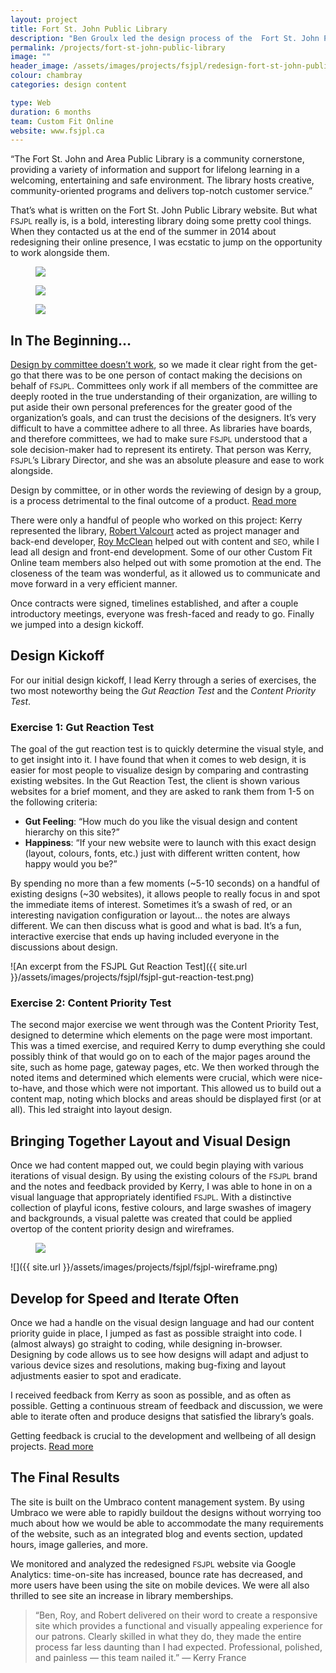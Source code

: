 ```yaml
---
layout: project
title: Fort St. John Public Library
description: "Ben Groulx led the design process of the  Fort St. John Public Library website. Read more about the redesign in this case study."
permalink: /projects/fort-st-john-public-library
image: ""
header_image: /assets/images/projects/fsjpl/redesign-fort-st-john-public-library.jpg
colour: chambray
categories: design content

type: Web
duration: 6 months
team: Custom Fit Online
website: www.fsjpl.ca
---
```


“The Fort St. John and Area Public Library is a community cornerstone, providing a variety of information and support for lifelong learning in a welcoming, entertaining and safe environment. The library hosts creative, community-oriented programs and delivers top-notch customer service.”

That’s what is written on the Fort St. John Public Library website. But what <small>FSJPL</small> really is, is a bold, interesting library doing some pretty cool things. When they contacted us at the end of the summer in 2014 about redesigning their online presence, I was ecstatic to jump on the opportunity to work alongside them.

<figure class="c-image c--full-width">
    <img src="{{ site.url }}/assets/images/projects/fsjpl/fsjpl-redesign-mobile.png" />
</figure>

<figure class="c-image c--full-width">
    <img src="{{ site.url }}/assets/images/projects/fsjpl/fsjpl-redesign-desktop.s1.png" />
</figure>

<figure class="c-image c--full-width">
    <img src="{{ site.url }}/assets/images/projects/fsjpl/fsjpl-redesign-desktop.s2.png" />
</figure>


## In The Beginning…

[Design by committee doesn’t work](/articles/death-by-committee/), so we made it clear right from the get-go that there was to be one person of contact making the decisions on behalf of <small>FSJPL</small>. Committees only work if all members of the committee are deeply rooted in the true understanding of their organization, are willing to put aside their own personal preferences for the greater good of the organization’s goals, and can trust the decisions of the designers. It’s very difficult to have a committee adhere to all three. As libraries have boards, and therefore committees, we had to make sure <small>FSJPL</small> understood that a sole decision-maker had to represent its entirety. That person was Kerry, <small>FSJPL</small>’s Library Director, and she was an absolute pleasure and ease to work alongside.

<div class="c-segment c--heather c--link c-faux-link u-margin-top-large u-margin-bottom-large">
    Design by committee, or in other words the reviewing of design by a group, is a process detrimental to the final outcome of a product.
    <a class="c-faux-link__overlay" data-ui-component="post-link" href="/articles/death-by-committee/">Read more</a>
</div>

There were only a handful of people who worked on this project: Kerry represented the library, [Robert Valcourt](http://customfitonline.com/about/) acted as project manager and back-end developer, [Roy McClean](https://twitter.com/roymcclean) helped out with content and <small>SEO</small>, while I lead all design and front-end development. Some of our other Custom Fit Online team members also helped out with some promotion at the end. The closeness of the team was wonderful, as it allowed us to communicate and move forward in a very efficient manner.

Once contracts were signed, timelines established, and after a couple introductory meetings, everyone was fresh-faced and ready to go. Finally we jumped into a design kickoff.

## Design Kickoff

For our initial design kickoff, I lead Kerry through a series of exercises, the two most noteworthy being the *Gut Reaction Test* and the *Content Priority Test*.


### Exercise 1: Gut Reaction Test

The goal of the gut reaction test is to quickly determine the visual style, and to get insight into it. I have found that when it comes to web design, it is easier for most people to visualize design by comparing and contrasting existing websites. In the Gut Reaction Test, the client is shown various websites for a brief moment, and they are asked to rank them from 1-5 on the following criteria:

*   **Gut Feeling**: “How much do you like the visual design and content hierarchy on this site?”
*   **Happiness**: “If your new website were to launch with this exact design (layout, colours, fonts, etc.) just with different written content, how happy would you be?”

By spending no more than a few moments (~5-10 seconds) on a handful of existing designs (~30 websites), it allows people to really focus in and spot the immediate items of interest. Sometimes it’s a swash of red, or an interesting navigation configuration or layout… the notes are always different. We can then discuss what is good and what is bad. It’s a fun, interactive exercise that ends up having included everyone in the discussions about design.

![An excerpt from the FSJPL Gut Reaction Test]({{ site.url }}/assets/images/projects/fsjpl/fsjpl-gut-reaction-test.png)


### Exercise 2: Content Priority Test

The second major exercise we went through was the Content Priority Test, designed to determine which elements on the page were most important. This was a timed exercise, and required Kerry to dump everything she could possibly think of that would go on to each of the major pages around the site, such as home page, gateway pages, etc. We then worked through the noted items and determined which elements were crucial, which were nice-to-have, and those which were not important. This allowed us to build out a content map, noting which blocks and areas should be displayed first (or at all). This led straight into layout design.

## Bringing Together Layout and Visual Design

Once we had content mapped out, we could begin playing with various iterations of visual design. By using the existing colours of the <small>FSJPL</small> brand and the notes and feedback provided by Kerry, I was able to hone in on a visual language that appropriately identified <small>FSJPL</small>. With a distinctive collection of playful icons, festive colours, and large swashes of imagery and backgrounds, a visual palette was created that could be applied overtop of the content priority design and wireframes.

<figure class="c-image c--full-width">
    <img src="{{ site.url }}/assets/images/projects/fsjpl/fsjpl-typography-exploration.png" />
</figure>

![]({{ site.url }}/assets/images/projects/fsjpl/fsjpl-wireframe.png)


## Develop for Speed and Iterate Often

Once we had a handle on the visual design language and had our content priority guide in place, I jumped as fast as possible straight into code. I (almost always) go straight to coding, while designing in-browser. Designing by code allows us to see how designs will adapt and adjust to various device sizes and resolutions, making bug-fixing and layout adjustments easier to spot and eradicate.

I received feedback from Kerry as soon as possible, and as often as possible. Getting a continuous stream of feedback and discussion, we were able to iterate often and produce designs that satisfied the library’s goals.

<div class="c-segment c--heather c--link c-faux-link u-margin-top-large u-margin-bottom-large">
    Getting feedback is crucial to the development and wellbeing of all design projects.
    <a class="c-faux-link__overlay" data-ui-component="post-link" href="/articles/giving-and-receiving-better-feedback-in-the-design-process/">Read more</a>
</div>


## The Final Results

The site is built on the Umbraco content management system. By using Umbraco we were able to rapidly buildout the designs without worrying too much about how we would be able to accommodate the many requirements of the website, such as an integrated blog and events section, updated hours, image galleries, and more.

We monitored and analyzed the redesigned <small>FSJPL</small> website via Google Analytics: time-on-site has increased, bounce rate has decreased, and more users have been using the site on mobile devices. We were all also thrilled to see site an increase in library memberships.

> “Ben, Roy, and Robert delivered on their word to create a responsive site which provides a functional and visually appealing experience for our patrons. Clearly skilled in what they do, they made the entire process far less daunting than I had expected. Professional, polished, and painless — this team nailed it.”
— Kerry France
